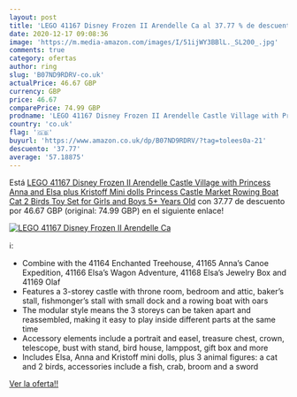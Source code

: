 ```yaml
---
layout: post
title: 'LEGO 41167 Disney Frozen II Arendelle Ca al 37.77 % de descuento'
date: 2020-12-17 09:08:36
image: 'https://m.media-amazon.com/images/I/51ijWY3BBlL._SL200_.jpg'
comments: true
category: ofertas
author: ring
slug: 'B07ND9RDRV-co.uk'
actualPrice: 46.67 GBP
currency: GBP
price: 46.67
comparePrice: 74.99 GBP
prodname: 'LEGO 41167 Disney Frozen II Arendelle Castle Village with Princess  Anna and Elsa plus Kristoff Mini dolls Princess  Castle  Market Rowing Boat  Cat  2 Birds  Toy Set for Girls and Boys 5+ Years Old'
country: 'co.uk'
flag: '🇬🇧'
buyurl: 'https://www.amazon.co.uk/dp/B07ND9RDRV/?tag=tolees0a-21'
descuento: '37.77'
average: '57.18875'
---
```


Está [LEGO 41167 Disney Frozen II Arendelle Castle Village with Princess  Anna and Elsa plus Kristoff Mini dolls Princess  Castle  Market Rowing Boat  Cat  2 Birds  Toy Set for Girls and Boys 5+ Years Old](https://www.amazon.co.uk/dp/B07ND9RDRV/?tag=tolees0a-21) con 37.77 de descuento por 46.67 GBP (original: 74.99 GBP) en el siguiente enlace!

[![LEGO 41167 Disney Frozen II Arendelle Ca](https://m.media-amazon.com/images/I/51ijWY3BBlL._SL200_.jpg)](https://www.amazon.co.uk/dp/B07ND9RDRV/?tag=tolees0a-21)

ℹ️:

- Combine with the 41164 Enchanted Treehouse, 41165 Anna’s Canoe Expedition, 41166 Elsa’s Wagon Adventure, 41168 Elsa’s Jewelry Box and 41169 Olaf
- Features a 3-storey castle with throne room, bedroom and attic, baker’s stall, fishmonger’s stall with small dock and a rowing boat with oars
- The modular style means the 3 storeys can be taken apart and reassembled, making it easy to play inside different parts at the same time
- Accessory elements include a portrait and easel, treasure chest, crown, telescope, bust with stand, bird house, lamppost, gift box and more
- Includes Elsa, Anna and Kristoff mini dolls, plus 3 animal figures: a cat and 2 birds, accessories include a fish, crab, broom and a sword

[Ver la oferta!!](https://www.amazon.co.uk/dp/B07ND9RDRV/?tag=tolees0a-21)
